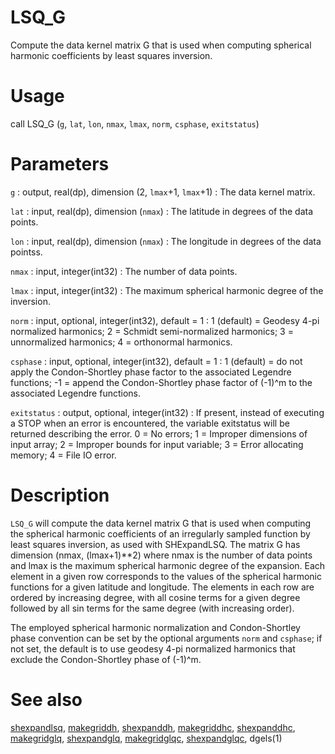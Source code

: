 # LSQ_G

Compute the data kernel matrix G that is used when computing spherical harmonic coefficients by least squares inversion.

# Usage

call LSQ_G (`g`, `lat`, `lon`, `nmax`, `lmax`, `norm`, `csphase`, `exitstatus`)

# Parameters

`g` : output, real(dp), dimension (2, `lmax`+1, `lmax`+1)
:   The data kernel matrix.

`lat` : input, real(dp), dimension (`nmax`)
:   The latitude in degrees of the data points.

`lon` : input, real(dp), dimension (`nmax`)
:   The longitude in degrees of the data pointss.

`nmax` : input, integer(int32)
:   The number of data points.

`lmax` : input, integer(int32)
:   The maximum spherical harmonic degree of the inversion.

`norm` : input, optional, integer(int32), default = 1
:   1 (default) = Geodesy 4-pi normalized harmonics; 2 = Schmidt semi-normalized harmonics; 3 = unnormalized harmonics; 4 = orthonormal harmonics.

`csphase` : input, optional, integer(int32), default = 1
:   1 (default) = do not apply the Condon-Shortley phase factor to the associated Legendre functions; -1 = append the Condon-Shortley phase factor of (-1)^m to the associated Legendre functions.

`exitstatus` : output, optional, integer(int32)
:   If present, instead of executing a STOP when an error is encountered, the variable exitstatus will be returned describing the error. 0 = No errors; 1 = Improper dimensions of input array; 2 = Improper bounds for input variable; 3 = Error allocating memory; 4 = File IO error.

# Description

`LSQ_G` will compute the data kernel matrix G that is used when computing the spherical harmonic coefficients of an irregularly sampled function by least squares inversion, as used with SHExpandLSQ. The matrix G has dimension (nmax, (lmax+1)**2) where nmax is the number of data points and lmax is the maximum spherical harmonic degree of the expansion. Each element in a given row corresponds to the values of the spherical harmonic functions for a given latitude and longitude. The elements in each row are ordered by increasing degree, with all cosine terms for a given degree followed by all sin terms for the same degree (with increasing order).

The employed spherical harmonic normalization and Condon-Shortley phase convention can be set by the optional arguments `norm` and `csphase`; if not set, the default is to use geodesy 4-pi normalized harmonics that exclude the Condon-Shortley phase of (-1)^m.

# See also

[shexpandlsq](shexpandlsq.html), [makegriddh](makegriddh.html), [shexpanddh](shexpanddh.html), [makegriddhc](makegriddhc.html), [shexpanddhc](shexpanddhc.html), [makegridglq](makegridglq.html), [shexpandglq](shexpandglq.html), [makegridglqc](makegridglqc.html), [shexpandglqc](shexpandglqc.html), dgels(1)
